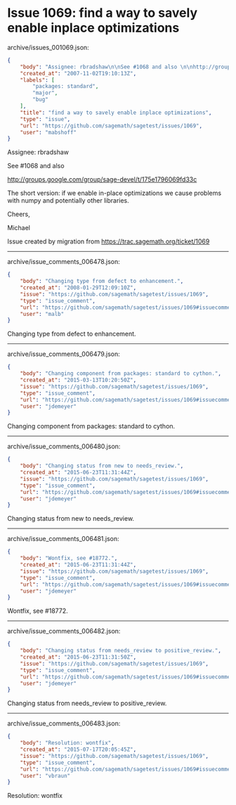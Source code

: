 # Issue 1069: find a way to savely enable inplace optimizations

archive/issues_001069.json:
```json
{
    "body": "Assignee: rbradshaw\n\nSee #1068 and also \n\nhttp://groups.google.com/group/sage-devel/t/175e1796069fd33c\n\nThe short version: if we enable in-place optimizations we cause problems with numpy and potentially other libraries.\n\nCheers,\n\nMichael\n\nIssue created by migration from https://trac.sagemath.org/ticket/1069\n\n",
    "created_at": "2007-11-02T19:10:13Z",
    "labels": [
        "packages: standard",
        "major",
        "bug"
    ],
    "title": "find a way to savely enable inplace optimizations",
    "type": "issue",
    "url": "https://github.com/sagemath/sagetest/issues/1069",
    "user": "mabshoff"
}
```
Assignee: rbradshaw

See #1068 and also 

http://groups.google.com/group/sage-devel/t/175e1796069fd33c

The short version: if we enable in-place optimizations we cause problems with numpy and potentially other libraries.

Cheers,

Michael

Issue created by migration from https://trac.sagemath.org/ticket/1069





---

archive/issue_comments_006478.json:
```json
{
    "body": "Changing type from defect to enhancement.",
    "created_at": "2008-01-29T12:09:10Z",
    "issue": "https://github.com/sagemath/sagetest/issues/1069",
    "type": "issue_comment",
    "url": "https://github.com/sagemath/sagetest/issues/1069#issuecomment-6478",
    "user": "malb"
}
```

Changing type from defect to enhancement.



---

archive/issue_comments_006479.json:
```json
{
    "body": "Changing component from packages: standard to cython.",
    "created_at": "2015-03-13T10:20:50Z",
    "issue": "https://github.com/sagemath/sagetest/issues/1069",
    "type": "issue_comment",
    "url": "https://github.com/sagemath/sagetest/issues/1069#issuecomment-6479",
    "user": "jdemeyer"
}
```

Changing component from packages: standard to cython.



---

archive/issue_comments_006480.json:
```json
{
    "body": "Changing status from new to needs_review.",
    "created_at": "2015-06-23T11:31:44Z",
    "issue": "https://github.com/sagemath/sagetest/issues/1069",
    "type": "issue_comment",
    "url": "https://github.com/sagemath/sagetest/issues/1069#issuecomment-6480",
    "user": "jdemeyer"
}
```

Changing status from new to needs_review.



---

archive/issue_comments_006481.json:
```json
{
    "body": "Wontfix, see #18772.",
    "created_at": "2015-06-23T11:31:44Z",
    "issue": "https://github.com/sagemath/sagetest/issues/1069",
    "type": "issue_comment",
    "url": "https://github.com/sagemath/sagetest/issues/1069#issuecomment-6481",
    "user": "jdemeyer"
}
```

Wontfix, see #18772.



---

archive/issue_comments_006482.json:
```json
{
    "body": "Changing status from needs_review to positive_review.",
    "created_at": "2015-06-23T11:31:50Z",
    "issue": "https://github.com/sagemath/sagetest/issues/1069",
    "type": "issue_comment",
    "url": "https://github.com/sagemath/sagetest/issues/1069#issuecomment-6482",
    "user": "jdemeyer"
}
```

Changing status from needs_review to positive_review.



---

archive/issue_comments_006483.json:
```json
{
    "body": "Resolution: wontfix",
    "created_at": "2015-07-17T20:05:45Z",
    "issue": "https://github.com/sagemath/sagetest/issues/1069",
    "type": "issue_comment",
    "url": "https://github.com/sagemath/sagetest/issues/1069#issuecomment-6483",
    "user": "vbraun"
}
```

Resolution: wontfix
